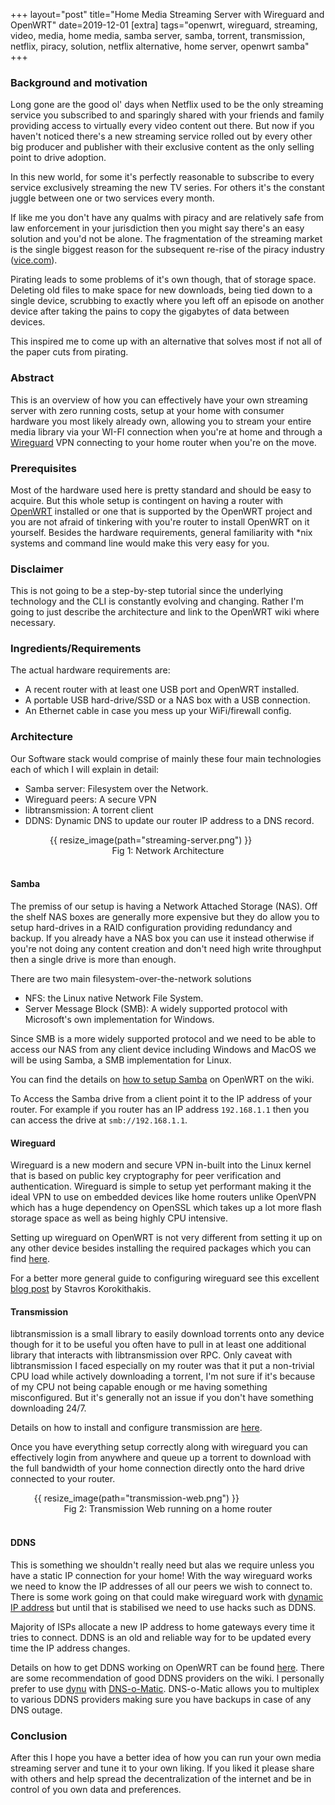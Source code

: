 +++
layout="post"
title="Home Media Streaming Server with Wireguard and OpenWRT"
date=2019-12-01
[extra]
tags="openwrt, wireguard, streaming, video, media, home media, samba server, samba, torrent, transmission, netflix, piracy, solution, netflix alternative, home server, openwrt samba"
+++

### Background and motivation

Long gone are the good ol' days when Netflix used to be the only streaming service
you subscribed to and sparingly shared with your friends and family
providing access to virtually every video content out there.
But now if you haven't noticed there's a new streaming service rolled out by 
every other big producer and publisher with their exclusive content as the only selling
point to drive adoption.

In this new world, for some it's perfectly reasonable to subscribe to every service exclusively streaming
the new TV series. For others it's the constant juggle between one or two services every month.

<!-- more -->

If like me you don't have any qualms with piracy and are relatively safe from
law enforcement in your jurisdiction then you might say there's an easy solution
and you'd not be alone. The fragmentation of the streaming market is the single
biggest reason for the subsequent re-rise of the piracy industry ([vice.com][5]).

Pirating leads to some problems of it's own though, that of storage space.
Deleting old files to make space for new downloads, being tied down to a single device, scrubbing to 
exactly where you left off an episode on another device after taking the pains to 
copy the gigabytes of data between devices.

This inspired me to come up with an alternative that solves most if not all
of the paper cuts from pirating.

### Abstract

This is an overview of how you can effectively have your own streaming server 
with zero running costs, setup at your home with consumer hardware you most likely
already own, allowing you to stream your entire media library via your WI-FI 
connection when you're at home and through a [Wireguard] VPN connecting to your home
router when you're on the move.

### Prerequisites

Most of the hardware used here is pretty standard and should be easy to acquire.
But this whole setup is contingent on having a router with [OpenWRT] installed
or one that is supported by the OpenWRT project and you are not afraid of tinkering
with you're router to install OpenWRT on it yourself.
Besides the hardware requirements, general familiarity with *nix systems and
command line would make this very easy for you. 

### Disclaimer

This is not going to be a step-by-step tutorial since the underlying technology
and the CLI is constantly evolving and changing. Rather I'm going to just
describe the architecture and link to the OpenWRT wiki where necessary.

### Ingredients/Requirements

The actual hardware requirements are:
* A recent router with at least one USB port and OpenWRT installed.
* A portable USB hard-drive/SSD or a NAS box with a USB connection.
* An Ethernet cable in case you mess up your WiFi/firewall config.

### Architecture

Our Software stack would comprise of mainly these four main technologies
each of which I will explain in detail:
* Samba server: Filesystem over the Network.
* Wireguard peers: A secure VPN
* libtransmission: A torrent client
* DDNS: Dynamic DNS to update our router IP address to a DNS record.

<figure style="width:75%;margin:auto;">
    {{ resize_image(path="streaming-server.png") }}
<figcaption style="text-align:center;">Fig 1: Network Architecture</figcaption>
<br/>
</figure>

#### Samba

The premiss of our setup is having a Network Attached Storage (NAS). Off the shelf
NAS boxes are generally more expensive but they do allow you to setup hard-drives
in a RAID configuration providing redundancy and backup. If you already have a 
NAS box you can use it instead otherwise if you're not doing any content creation
and don't need high write throughput then a single drive is more than enough.

There are two main filesystem-over-the-network solutions
* NFS: the Linux native Network File System.
* Server Message Block (SMB): A widely supported protocol with Microsoft's
  own implementation for Windows.

Since SMB is a more widely supported protocol and we need to be able to access our
NAS from any client device including Windows and MacOS we will be using Samba,
a SMB implementation for Linux.

You can find the details on [how to setup Samba][1] on OpenWRT on the wiki.

To Access the Samba drive from a client point it to the IP address of your router.
For example if you router has an IP address `192.168.1.1` then you can access the
drive at `smb://192.168.1.1`.

#### Wireguard

Wireguard is a new modern and secure VPN in-built into the Linux kernel that is based
on public key cryptography for peer verification and authentication.
Wireguard is simple to setup yet performant making it the ideal VPN
to use on embedded devices like home routers unlike OpenVPN which has a 
huge dependency on OpenSSL which takes up a lot more flash storage space
as well as being highly CPU intensive.

Setting up wireguard on OpenWRT is not very different from setting it up on any
other device besides installing the required packages which you can find [here][2].

For a better more general guide to configuring wireguard see this excellent [blog
post][3] by Stavros Korokithakis.

#### Transmission

libtransmission is a small library to easily download torrents onto any 
device though for it to be useful you often have to pull in at least one
additional library that interacts with libtransmission over RPC.
Only caveat with libtransmission I faced especially on my router was that 
it put a non-trivial CPU load while actively downloading a torrent, I'm not sure
if it's because of my CPU not being capable enough or me having something misconfigured.
But it's generally not an issue if you don't have something downloading 24/7.

Details on how to install and configure transmission are [here][4].

Once you have everything setup correctly along with wireguard you can effectively
login from anywhere and queue up a torrent to download with the full bandwidth
of your home connection directly onto the hard drive connected to your router.

<figure style="width:85%;margin:auto;">
    {{ resize_image(path="transmission-web.png") }}
<figcaption style="text-align:center;">Fig 2: Transmission Web running on a home router</figcaption>
<br/>
</figure>

#### DDNS

This is something we shouldn't really need but alas we require unless you have a static
IP connection for your home!
With the way wireguard works we need to know the IP addresses of all our peers
we wish to connect to. There is some work going on that could make wireguard work
with [dynamic IP address][6] but until that is stabilised we need to use hacks such
as DDNS.

Majority of ISPs allocate a new IP address to home gateways every time it tries
to connect. DDNS is an old and reliable way for to be updated every time the IP address
changes.

Details on how to get DDNS working on OpenWRT can be found [here][7].
There are some recommendation of good DDNS providers on the wiki. I personally 
prefer to use [dynu] with [DNS-o-Matic][0].
DNS-o-Matic allows you to multiplex to various DDNS providers making sure you have
backups in case of any DNS outage.

### Conclusion

After this I hope you have a better idea of how you can run your own media streaming
server and tune it to your own liking. If you liked it please share with others
and help spread the decentralization of the internet and be in control of you own
data and preferences.

[Wireguard]: https://wireguard.com
[OpenWRT]: https://openwrt.org
[dynu]: https://www.dynu.com/en-US/DynamicDNS
[0]: https://www.dnsomatic.com/
[1]: https://openwrt.org/docs/guide-user/services/nas/cifs.server
[2]: https://openwrt.org/docs/guide-user/services/vpn/wireguard/start
[3]: https://www.stavros.io/posts/how-to-configure-wireguard/
[4]: https://openwrt.org/docs/guide-user/services/downloading_and_filesharing/transmission
[5]: https://www.vice.com/en_us/article/d3q45v/bittorrent-usage-increases-netflix-streaming-sites
[6]: https://github.com/WireGuard/wg-dynamic/blob/master/docs/idea.md
[7]: https://openwrt.org/docs/guide-user/base-system/ddns
